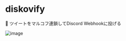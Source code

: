 # diskovify
🧠 ツイートをマルコフ連鎖してDiscord Webhookに投げる

![image](https://user-images.githubusercontent.com/46530214/125179768-8142a900-e22c-11eb-8e38-59b75dad8c36.png)
